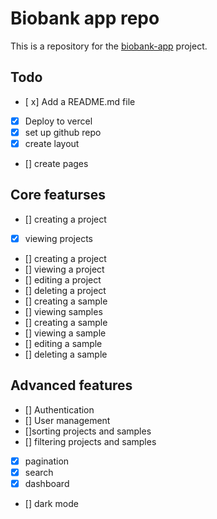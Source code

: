 # Biobank app repo

This is a repository for the [biobank-app](https://github.com/biobank-sh/biobank-app) project.

## Todo

- [ x] Add a README.md file
- [x] Deploy to vercel
- [x] set up github repo
- [x] create layout
- [] create pages

## Core featurses

- [] creating a project
- [x] viewing projects
- [] creating a project
- [] viewing a project
- [] editing a project
- [] deleting a project
- [] creating a sample
- [] viewing samples
- [] creating a sample
- [] viewing a sample
- [] editing a sample
- [] deleting a sample

## Advanced features

- [] Authentication
- [] User management
- []sorting projects and samples
- [] filtering projects and samples
- [x] pagination
- [x] search
- [x] dashboard
- [] dark mode
